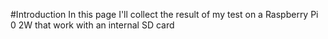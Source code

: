 #Introduction
In this page I'll collect the result of my test on a Raspberry Pi 0 2W that work with an internal SD card
